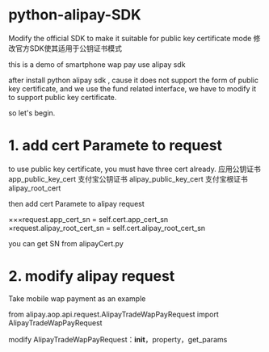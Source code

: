 # python-alipay-SDK
Modify the official SDK to make it suitable for public key certificate mode
修改官方SDK使其适用于公钥证书模式

this is a demo of smartphone wap pay use alipay sdk

after install python alipay sdk , 
cause it does not support the form of public key certificate, 
and we use the fund related interface, 
we have to modify it to support public key certificate.

so let's begin.

# 1. add cert Paramete to request
   to use public key certificate,
   you must have three cert already.
   应用公钥证书 app_public_key_cert
   支付宝公钥证书 alipay_public_key_cert
   支付宝根证书 alipay_root_cert
   
   then add cert Paramete to alipay request
   
   ×××request.app_cert_sn = self.cert.app_cert_sn
   ×request.alipay_root_cert_sn = self.cert.alipay_root_cert_sn
   
   you can get SN from alipayCert.py
   
# 2. modify alipay request
   Take mobile wap payment as an example
   
   from alipay.aop.api.request.AlipayTradeWapPayRequest import AlipayTradeWapPayRequest
   
   modify AlipayTradeWapPayRequest：__init__，property，get_params
    
